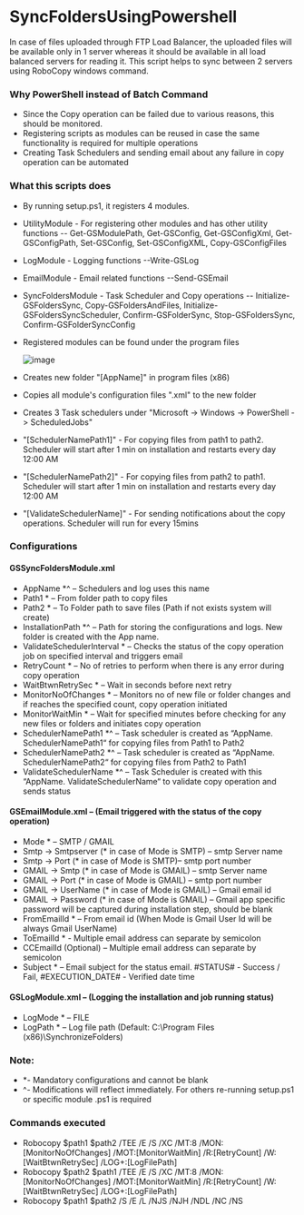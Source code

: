 # SyncFoldersUsingPowershell
In case of files uploaded through FTP Load Balancer, the uploaded files will be available only in 1 server whereas it should be available in all load balanced servers for reading it. This script helps to sync between 2 servers using RoboCopy windows command.

### Why PowerShell instead of Batch Command
- Since the Copy operation can be failed due to various reasons, this should be monitored.
- Registering scripts as modules can be reused in case the same functionality is required for multiple operations
- Creating Task Schedulers and sending email about any failure in copy operation can be automated

### What this scripts does
- By running setup.ps1, it registers 4 modules. 
- UtilityModule - For registering other modules and has other utility functions -- Get-GSModulePath, Get-GSConfig, Get-GSConfigXml, Get-GSConfigPath, Set-GSConfig, Set-GSConfigXML, Copy-GSConfigFiles
- LogModule - Logging functions --Write-GSLog
- EmailModule - Email related functions --Send-GSEmail
- SyncFoldersModule - Task Scheduler and Copy operations -- Initialize-GSFoldersSync, Copy-GSFoldersAndFiles, Initialize-GSFoldersSyncScheduler, Confirm-GSFolderSync, Stop-GSFoldersSync, Confirm-GSFolderSyncConfig
- Registered modules can be found under the program files

    ![image](https://user-images.githubusercontent.com/9925030/195577898-781d1520-b017-4ed1-b74a-4c7ac1245444.png)
- Creates new folder "[AppName]" in program files (x86)
- Copies all module's configuration files ".xml" to the new folder
- Creates 3 Task schedulers under "Microsoft -> Windows -> PowerShell -> ScheduledJobs"
- "[SchedulerNamePath1]" - For copying files from path1 to path2. Scheduler will start after 1 min on installation and restarts every day 12:00 AM 
- "[SchedulerNamePath2]" - For copying files from path2 to path1. Scheduler will start after 1 min on installation and restarts every day 12:00 AM
- "[ValidateSchedulerName]" - For sending notifications about the copy operations. Scheduler will run for every 15mins

### Configurations
#### GSSyncFoldersModule.xml
-	AppName *^ – Schedulers and log uses this name 
-	Path1 * – From folder path to copy files
-	Path2 * – To Folder path to save files (Path if not exists system will create)
-	InstallationPath *^ – Path for storing the configurations and logs. New folder is created with the App name.
-	ValidateSchedulerInterval * – Checks the status of the copy operation job on specified interval and triggers email
-	RetryCount * – No of retries to perform when there is any error during copy operation
-	WaitBtwnRetrySec * – Wait in seconds before next retry
-	MonitorNoOfChanges * – Monitors no of new file or folder changes and if reaches the specified count, copy operation initiated
-	MonitorWaitMin * – Wait for specified minutes before checking for any new files or folders and initiates copy operation
-	SchedulerNamePath1 *^ – Task scheduler is created as “AppName. SchedulerNamePath1“ for copying files from Path1 to Path2
-	SchedulerNamePath2 *^ – Task scheduler is created as “AppName. SchedulerNamePath2“ for copying files from Path2 to Path1
-	ValidateSchedulerName *^ – Task Scheduler is created with this “AppName. ValidateSchedulerName“ to validate copy operation and sends status
#### GSEmailModule.xml – (Email triggered with the status of the copy operation)
-	Mode * – SMTP / GMAIL
-	Smtp -> Smtpserver (* in case of Mode is SMTP) – smtp Server name
-	Smtp -> Port (* in case of Mode is SMTP)– smtp port number
-	GMAIL -> Smtp (* in case of Mode is GMAIL) – smtp Server name
-	GMAIL -> Port (* in case of Mode is GMAIL) – smtp port number
-	GMAIL -> UserName (* in case of Mode is GMAIL) – Gmail email id
-	GMAIL -> Password (* in case of Mode is GMAIL) – Gmail app specific password will be captured during installation step, should be blank
-	FromEmailId * – From email id (When Mode is Gmail User Id will be always Gmail UserName)
-	ToEmailId * - Multiple email address can separate by semicolon
-	CCEmailId (Optional) – Multiple email address can separate by semicolon
-	Subject * – Email subject for the status email. #STATUS# - Success / Fail, #EXECUTION_DATE# - Verified date time
#### GSLogModule.xml – (Logging the installation and job running status)
-	LogMode * – FILE
-	LogPath * – Log file path (Default: C:\Program Files (x86)\SynchronizeFolders)
### Note: 
- *- Mandatory configurations and cannot be blank
- ^- Modifications will reflect immediately. For others re-running setup.ps1 or specific module .ps1 is required

### Commands executed
- Robocopy $path1 $path2 /TEE /E /S /XC /MT:8 /MON:[MonitorNoOfChanges] /MOT:[MonitorWaitMin] /R:[RetryCount] /W:[WaitBtwnRetrySec] /LOG+:[LogFilePath]
- Robocopy $path2 $path1 /TEE /E /S /XC /MT:8 /MON:[MonitorNoOfChanges] /MOT:[MonitorWaitMin] /R:[RetryCount] /W:[WaitBtwnRetrySec] /LOG+:[LogFilePath]
- Robocopy $path1 $path2 /S /E /L /NJS /NJH /NDL /NC /NS
